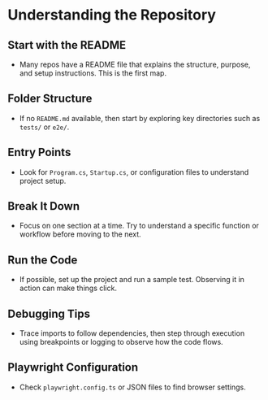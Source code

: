 # Understanding the Repository

## Start with the README 
- Many repos have a README file that explains the structure, purpose, and setup instructions. This is the first map.

## Folder Structure
- If no `README.md` available, then start by exploring key directories such as `tests/` or `e2e/`.

## Entry Points
- Look for `Program.cs`, `Startup.cs`, or configuration files to understand project setup.

## Break It Down
- Focus on one section at a time. Try to understand a specific function or workflow before moving to the next.

## Run the Code
- If possible, set up the project and run a sample test. Observing it in action can make things click.

## Debugging Tips
- Trace imports to follow dependencies, then step through execution using breakpoints or logging to observe how the code flows.

## Playwright Configuration
- Check `playwright.config.ts` or JSON files to find browser settings.





